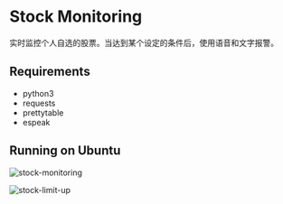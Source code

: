# Stock Monitoring
实时监控个人自选的股票。当达到某个设定的条件后，使用语音和文字报警。

## Requirements
- python3
- requests
- prettytable
- espeak

## Running on Ubuntu
![stock-monitoring](https://raw.githubusercontent.com/xshen1898/StockMonitoring/master/img/stock-monitoring.png "stock-monitoring")

![stock-limit-up](https://raw.githubusercontent.com/xshen1898/StockMonitoring/master/img/stock-limit-up.png "stock-limit-up")
